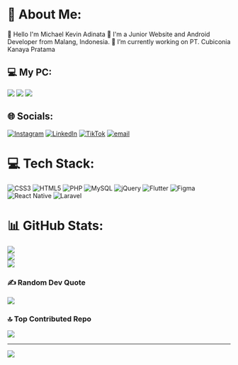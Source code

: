 # 💫 About Me:
👋 Hello I'm Michael Kevin Adinata
👤 I'm a Junior Website and Android Developer from Malang, Indonesia.
🔭 I’m currently working on PT. Cubiconia Kanaya Pratama

## 💻 My PC:
<img src="https://img.shields.io/badge/windows-%230078D6.svg?&style=for-the-badge&logo=windows&logoColor=white" />
<img src="https://img.shields.io/badge/intel-core%20i5%206th-%230071C5.svg?&style=for-the-badge&logo=intel&logoColor=white" />
<img src="https://img.shields.io/badge/RAM-16GB-%230071C5.svg?&style=for-the-badge&logoColor=white" />

## 🌐 Socials:
[![Instagram](https://img.shields.io/badge/Instagram-%23E4405F.svg?logo=Instagram&logoColor=white)](https://instagram.com/kevnay_) [![LinkedIn](https://img.shields.io/badge/LinkedIn-%230077B5.svg?logo=linkedin&logoColor=white)](https://linkedin.com/in/michaelkevinadinata) [![TikTok](https://img.shields.io/badge/TikTok-%23000000.svg?logo=TikTok&logoColor=white)](https://tiktok.com/@kevnayy_) [![email](https://img.shields.io/badge/Email-D14836?logo=gmail&logoColor=white)](mailto:kevinadinata08@gmail.com) 

# 💻 Tech Stack:
![CSS3](https://img.shields.io/badge/css3-%231572B6.svg?style=for-the-badge&logo=css3&logoColor=white) ![HTML5](https://img.shields.io/badge/html5-%23E34F26.svg?style=for-the-badge&logo=html5&logoColor=white) ![PHP](https://img.shields.io/badge/php-%23777BB4.svg?style=for-the-badge&logo=php&logoColor=white) ![MySQL](https://img.shields.io/badge/mysql-4479A1.svg?style=for-the-badge&logo=mysql&logoColor=white) ![jQuery](https://img.shields.io/badge/jquery-%230769AD.svg?style=for-the-badge&logo=jquery&logoColor=white) ![Flutter](https://img.shields.io/badge/Flutter-%2302569B.svg?style=for-the-badge&logo=Flutter&logoColor=white) ![Figma](https://img.shields.io/badge/figma-%23F24E1E.svg?style=for-the-badge&logo=figma&logoColor=white) ![React Native](https://img.shields.io/badge/react_native-%2320232a.svg?style=for-the-badge&logo=react&logoColor=%2361DAFB) ![Laravel](https://img.shields.io/badge/laravel-%23FF2D20.svg?style=for-the-badge&logo=laravel&logoColor=white)

# 📊 GitHub Stats:
![](https://github-readme-stats.vercel.app/api?username=MichaelKevv&theme=tokyonight&hide_border=true&include_all_commits=true&count_private=false)<br/>
![](https://nirzak-streak-stats.vercel.app/?user=MichaelKevv&theme=tokyonight&hide_border=true)<br/>
![](https://github-readme-stats.vercel.app/api/top-langs/?username=MichaelKevv&theme=tokyonight&hide_border=true&include_all_commits=true&count_private=false&layout=compact)

### ✍️ Random Dev Quote
![](https://quotes-github-readme.vercel.app/api?type=horizontal&theme=tokyonight)

### 🔝 Top Contributed Repo
![](https://github-contributor-stats.vercel.app/api?username=MichaelKevv&limit=5&theme=radical&combine_all_yearly_contributions=true)

---
[![](https://visitcount.itsvg.in/api?id=MichaelKevv&icon=9&color=9)](https://visitcount.itsvg.in)

<!-- Proudly created with GPRM ( https://gprm.itsvg.in ) -->
